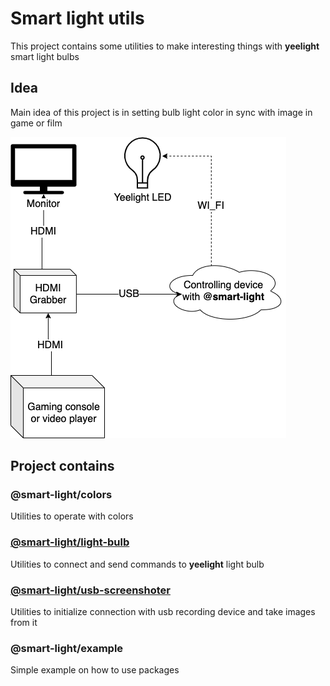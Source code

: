 # Smart light utils

This project contains some utilities to make interesting things with **yeelight** smart light bulbs

## Idea

Main idea of this project is in setting bulb light color in sync with image in game or film

![Functional Scheme](assets/functional.drawio.png)

## Project contains

### @smart-light/colors

Utilities to operate with colors

### [@smart-light/light-bulb](packages/light-bulb)

Utilities to connect and send commands to **yeelight** light bulb

### [@smart-light/usb-screenshoter](packages/usb-screenshoter)

Utilities to initialize connection with usb recording device and take images from it

### @smart-light/example

Simple example on how to use packages
